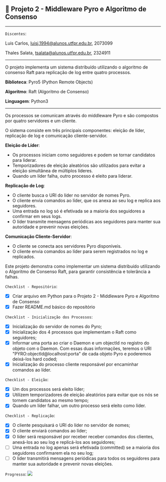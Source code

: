 ## 💯 Projeto 2 - Middleware Pyro e Algoritmo de Consenso
________________________________________________________________
`Discentes`: 

Luis Carlos, [luisj.1994@alunos.utfpr.edu.br](mailto:luisj.1994@alunos.utfpr.edu.br), 2073099

Thales Salata, [tsalata@alunos.utfpr.edu.br](mailto:tsalata@alunos.utfpr.edu.br), 2324911

_________________________________________________________________

O projeto implementa um sistema distribuído utilizando o algoritmo de consenso Raft para replicação de log entre quatro processos. 

**Biblioteca**: Pyro5 (Python Remote Objects)

**Algoritmo**: Raft (Algoritmo de Consenso)

**Linguagem**: Python3

_________________________________________________________________

Os processos se comunicam através do middleware Pyro e são compostos por quatro servidores e um cliente. 

O sistema consiste em três principais componentes: eleição de líder, replicação de log e comunicação cliente-servidor.

**Eleição de Líder**:

- Os processos iniciam como seguidores e podem se tornar candidatos para liderar.
- Temporizadores de eleição aleatórios são utilizados para evitar a eleição simultânea de múltiplos líderes.
- Quando um líder falha, outro processo é eleito para liderar.

**Replicação de Log**:

- O cliente busca o URI do líder no servidor de nomes Pyro.
- O cliente envia comandos ao líder, que os anexa ao seu log e replica aos seguidores.
- Uma entrada no log só é efetivada se a maioria dos seguidores a confirmar em seus logs.
- O líder transmite mensagens periódicas aos seguidores para manter sua autoridade e prevenir novas eleições.

**Comunicação Cliente-Servidor**:

- O cliente se conecta aos servidores Pyro disponíveis.
- O cliente envia comandos ao líder para serem registrados no log e replicados.

Este projeto demonstra como implementar um sistema distribuído utilizando o Algoritmo de Consenso Raft, para garantir consistência e tolerância a falhas.

`Checklist - Repositório`:
- [X] Criar arquivo em Python para o Projeto 2 - Middleware Pyro e Algoritmo de Consenso
- [X] Fazer README.md básico do repositório

`Checklist - Inicialização dos Processos`: 
- [X] Inicialização do servidor de nomes do Pyro;
- [X] Inicialização dos 4 processos que implementam o Raft como seguidores;
- [X] Informar uma porta ao criar o Daemon e um objectId no registro do objeto com o Daemon. Com essas duas informações, teremos o URI "PYRO:objectId@localhost:porta" de cada objeto Pyro e poderemos deixá-los hard coded;
- [X] Inicialização do processo cliente responsável por encaminhar comandos ao líder.

`Checklist - Eleição`: 
- [X] Um dos processos será eleito líder;
- [X] Utilizem temporizadores de eleição aleatórios para evitar que os nós se tornem candidatos ao mesmo tempo;
- [X] Quando um líder falhar, um outro processo será eleito como líder.

`Checklist - Replicação`:
- [X] O cliente pesquisará o URI do líder no servidor de nomes;
- [X] O cliente enviará comandos ao líder;
- [X] O líder será responsável por receber receber comandos dos clientes, anexá-los ao seu log e replicá-los aos seguidores;
- [ ] Uma entrada no log apenas será efetivada (committed) se a maioria dos seguidores confirmarem ela no seu log;
- [ ] O líder transmitirá mensagens periódicas para todos os seguidores para manter sua autoridade e prevenir novas eleições.

`Progresso`: 
![](https://geps.dev/progress/75) 
